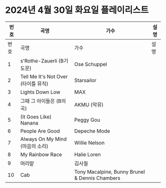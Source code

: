 # 2024년 4월 30일 화요일 플레이리스트

| 번호 | 곡명 | 가수 | 설명 |
|------|------|------|------|
| 번호 | 곡명 | 가수 | 설명 |
| 1 | s'Rothe-Zauerli (B기도문) | Ose Schuppel |  |
| 2 | Tell Me It's Not Over (타이틀 뮤직) | Starsailor |  |
| 3 | Lights Down Low | MAX |  |
| 4 | 그때 그 아이들은 (B의 곡) | AKMU (악뮤) |  |
| 5 | (It Goes Like) Nanana | Peggy Gou |  |
| 6 | People Are Good | Depeche Mode |  |
| 7 | Always On My Mind (마음의 소리) | Willie Nelson |  |
| 8 | My Rainbow Race | Halie Loren |  |
| 9 | 머리맡 | 김사월 |  |
| 10 | Cab | Tony Macalpine, Bunny Brunel & Dennis Chambers |  |
